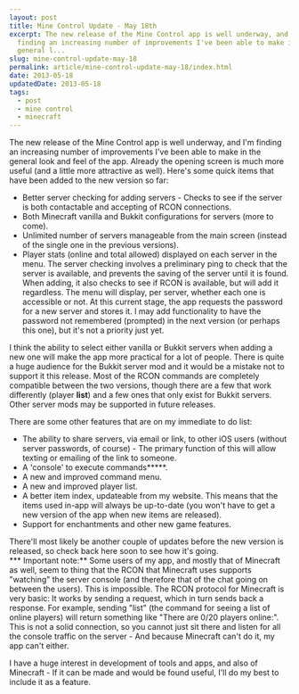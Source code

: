 ```yaml
---
layout: post
title: Mine Control Update - May 18th
excerpt: The new release of the Mine Control app is well underway, and I'm
  finding an increasing number of improvements I've been able to make in the
  general l...
slug: mine-control-update-may-18
permalink: article/mine-control-update-may-18/index.html
date: 2013-05-18
updatedDate: 2013-05-18
tags:
  - post
  - mine control
  - minecraft
---
```


The new release of the Mine Control app is well underway, and I'm finding an increasing number of improvements I've been able to make in the general look and feel of the app. Already the opening screen is much more useful (and a little more attractive as well). Here's some quick items that have been added to the new version so far:

*   Better server checking for adding servers - Checks to see if the server is both contactable and accepting of RCON connections.
*   Both Minecraft vanilla and Bukkit configurations for servers (more to come).
*   Unlimited number of servers manageable from the main screen (instead of the single one in the previous versions).
*   Player stats (online and total allowed) displayed on each server in the menu.
The server checking involves a preliminary ping to check that the server is available, and prevents the saving of the server until it is found. When adding, it also checks to see if RCON is available, but will add it regardless. The menu will display, per server, whether each one is accessible or not. At this current stage, the app requests the password for a new server and stores it. I may add functionality to have the password not remembered (prompted) in the next version (or perhaps this one), but it's not a priority just yet.

I think the ability to select either vanilla or Bukkit servers when adding a new one will make the app more practical for a lot of people. There is quite a huge audience for the Bukkit server mod and it would be a mistake not to support it this release. Most of the RCON commands are completely compatible between the two versions, though there are a few that work differently (player **list**) and a few ones that only exist for Bukkit servers. Other server mods may be supported in future releases.

There are some other features that are on my immediate to do list:

*   The ability to share servers, via email or link, to other iOS users (without server passwords, of course) - The primary function of this will allow texting or emailing of the link to someone.
*   A 'console' to execute commands*****.
*   A new and improved command menu.
*   A new and improved player list.
*   A better item index, updateable from my website. This means that the items used in-app will always be up-to-date (you won't have to get a new version of the app when new items are released).
*   Support for enchantments and other new game features.
<div>There'll most likely be another couple of updates before the new version is released, so check back here soon to see how it's going.</div>
*** Important note:** Some users of my app, and mostly that of Minecraft as well, seem to thing that the RCON that Minecraft uses supports "watching" the server console (and therefore that of the chat going on between the users). This is impossible. The RCON protocol for Minecraft is very basic: It works by sending a request, which in turn sends back a response. For example, sending "list" (the command for seeing a list of online players) will return something like "There are 0/20 players online:". This is not a solid connection, so you cannot just sit there and listen for all the console traffic on the server - And because Minecraft can't do it, my app can't either.

I have a huge interest in development of tools and apps, and also of Minecraft - If it can be made and would be found useful, I'll do my best to include it as a feature.